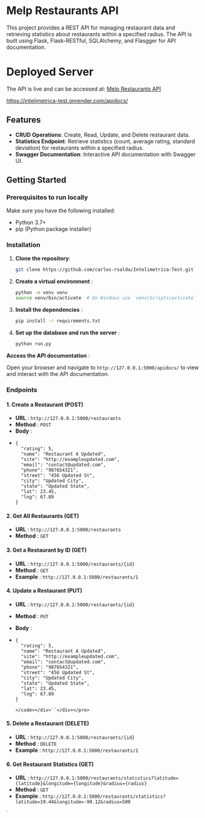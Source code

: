 # Melp Restaurants API

This project provides a REST API for managing restaurant data and retrieving statistics about restaurants within a specified radius. The API is built using Flask, Flask-RESTful, SQLAlchemy, and Flasgger for API documentation.

# Deployed Server

The API is live and can be accessed at: [Melp Restaurants API](https://intelimetrica-test.onrender.com/apidocs/)

https://intelimetrica-test.onrender.com/apidocs/


## Features

- **CRUD Operations**: Create, Read, Update, and Delete restaurant data.
- **Statistics Endpoint**: Retrieve statistics (count, average rating, standard deviation) for restaurants within a specified radius.
- **Swagger Documentation**: Interactive API documentation with Swagger UI.

## Getting Started

### Prerequisites to run locally

Make sure you have the following installed:

- Python 3.7+
- pip (Python package installer)

### Installation

1. **Clone the repository**:

   ```sh
   git clone https://github.com/carlos-rsalda/Intelimetrica-Test.git
   ```
2. **Create a virtual environment** :

   ```sh
   python -m venv venv
   source venv/bin/activate  # On Windows use `venv\Scripts\activate`
   ```
3. **Install the dependencies** :

   ```sh
   pip install -r requirements.txt
   ```
4. **Set up the database and run the server** :

   ```sh
   python run.py
   ```

**Access the API documentation** :

Open your browser and navigate to `http://127.0.0.1:5000/apidocs/` to view and interact with the API documentation.


### Endpoints

#### 1. Create a Restaurant (POST)

* **URL** : `http://127.0.0.1:5000/restaurants`
* **Method** : `POST`
* **Body** :
* ```
  {
    "rating": 5,
    "name": "Restaurant A Updated",
    "site": "http://exampleupdated.com",
    "email": "contact@updated.com",
    "phone": "987654321",
    "street": "456 Updated St",
    "city": "Updated City",
    "state": "Updated State",
    "lat": 23.45,
    "lng": 67.89
  }

  ```

#### 2. Get All Restaurants (GET)

* **URL** : `http://127.0.0.1:5000/restaurants`
* **Method** : `GET`

#### 3. Get a Restaurant by ID (GET)

* **URL** : `http://127.0.0.1:5000/restaurants/{id}`
* **Method** : `GET`
* **Example** : `http://127.0.0.1:5000/restaurants/1`

#### 4. Update a Restaurant (PUT)

* **URL** : `http://127.0.0.1:5000/restaurants/{id}`
* **Method** : `PUT`
* **Body** :
* ```
  {
    "rating": 5,
    "name": "Restaurant A Updated",
    "site": "http://exampleupdated.com",
    "email": "contact@updated.com",
    "phone": "987654321",
    "street": "456 Updated St",
    "city": "Updated City",
    "state": "Updated State",
    "lat": 23.45,
    "lng": 67.89
  }

  ```


  `</code></div>``</div></pre>`

#### 5. Delete a Restaurant (DELETE)

* **URL** : `http://127.0.0.1:5000/restaurants/{id}`
* **Method** : `DELETE`
* **Example** : `http://127.0.0.1:5000/restaurants/1`

#### 6. Get Restaurant Statistics (GET)

* **URL** : `http://127.0.0.1:5000/restaurants/statistics?latitude={latitude}&longitude={longitude}&radius={radius}`
* **Method** : `GET`
* **Example** : `http://127.0.0.1:5000/restaurants/statistics?latitude=19.44&longitude=-99.12&radius=500`

`
